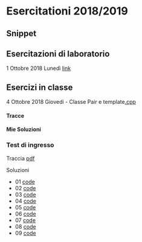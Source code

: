 # Esercitationi 2018/2019

## Snippet

## Esercitazioni di laboratorio
1 Ottobre 2018 Lunedì [link](20181001/README.md)

## Esercizi in classe
4 Ottobre 2018 Giovedi - Classe Pair e template[.cpp](20181004/esercizio.cpp)

#### Tracce
#### Mie Soluzioni

### Test di ingresso
Traccia [pdf](20180924/traccia.pdf)

Soluzioni
- 01 [code](20180924/01.cpp)
- 02 [code](20180924/02.cpp)
- 03 [code](20180924/03.cpp)
- 04 [code](20180924/04.cpp)
- 05 [code](20180924/05.cpp)
- 06 [code](20180924/06.cpp)
- 07 [code](20180924/07.cpp)
- 08 [code](20180924/08.cpp)
- 09 [code](20180924/09.cpp)
